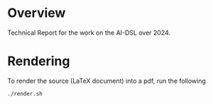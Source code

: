 # Overview

Technical Report for the work on the AI-DSL over 2024.

# Rendering

To render the source (LaTeX document) into a pdf, run the following

```
./render.sh
```
